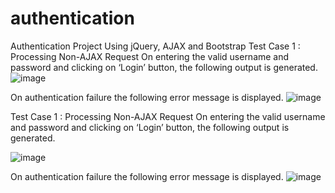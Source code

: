 # authentication
Authentication Project Using jQuery, AJAX and Bootstrap
Test Case 1 : Processing Non-AJAX Request
On entering the valid username and password and clicking on ‘Login’ button, the following output is generated.
![image](https://github.com/pgnaik/authentication/assets/31154391/e595f2d1-d97c-4633-b67a-f98c355cbd83)

On authentication failure the following error message is displayed.
![image](https://github.com/pgnaik/authentication/assets/31154391/3b03045a-c2df-499d-be89-5fd674bf12b5)

Test Case 1 : Processing Non-AJAX Request
On entering the valid username and password and clicking on ‘Login’ button, the following output is generated.


![image](https://github.com/pgnaik/authentication/assets/31154391/a6c24e31-ab42-4afa-959d-27b0f3c2af9d)



On authentication failure the following error message is displayed.
![image](https://github.com/pgnaik/authentication/assets/31154391/dab243cc-71b6-4a62-be1e-b72d52512ca7)







